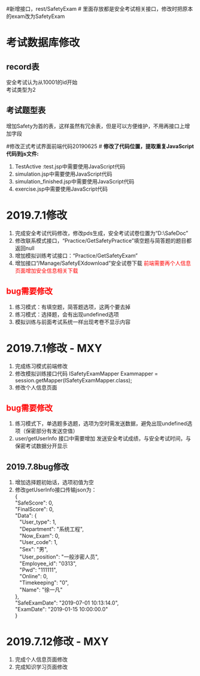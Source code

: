 #新增接口，rest/SafetyExam  #
里面存放都是安全考试相关接口，修改时把原本的exam改为SafetyExam
# 考试数据库修改 #
## record表 ##
安全考试认为从10001的id开始
</br>
考试类型为2
## 考试题型表 ##
增加Safety为首的表，这样虽然有冗余表，但是可以方便维护，不用再接口上增加字段


#修改正式考试界面前端代码20190625 #
**修改了代码位置，提取重复JavaScript代码到js文件:**</br>
1. TestActive :test.jsp中需要使用JavaScript代码</br>
2. simulation.jsp中需要使用JavaScript代码</br>
3. simulation_finished.jsp中需要使用JavaScript代码</br>
4. exercise.jsp中需要使用JavaScript代码</br>

# 2019.7.1修改 #
1. 完成安全考试代码修改，修改pds生成，安全考试试卷位置为“D:\SafeDoc”
2. 修改联系模式接口，“Practice/GetSafetyPractice”填空题与简答题的题目都返回null
3. 增加模拟训练考试接口：“Practice/GetSafetyExam”
4. 增加接口“/Manage/SafetyEXdownload”安全试卷下载  <font color="#FF0000">前端需要再个人信息页面增加安全信息相关下载</font> 
## <font color="#FF0000">bug需要修改</font> ##
1. 练习模式：有填空题，简答题选项，这两个要去掉
2. 练习模式：选择题，会有出现undefined选项
3. 模拟训练与前面考试系统一样出现考卷不显示内容

# 2019.7.1修改 - MXY #
1. 完成练习模式前端修改
2. 修改模拟训练接口代码 ISafetyExamMapper Exammapper = session.getMapper(ISafetyExamMapper.class);
3. 修改个人信息页面
## <font color="#FF0000">bug需要修改</font> ##
1. 练习模式下，单选题多选题，选项为空时需发送数据，避免出现undefined选项（保密部分有发送空值）
2. user/getUserInfo 接口中需要增加 发送安全考试成绩，与安全考试时间，与保密考试数据分开显示

## 2019.7.8bug修改 ##
1. 增加选择题初始话，选项初值为空
2. 修改getUserInfo接口传输json为：</br>
{</br>
	"SafeScore": 0,</br>
	"FinalScore": 0,</br>
	"Data": {</br>
	&nbsp;&nbsp; "User_type": 1,</br>
	&nbsp;&nbsp; "Department": "系统工程",</br>
	&nbsp;&nbsp; "Now_Exam": 0,</br>
	&nbsp;&nbsp; "User_code": 1,</br>
	&nbsp;&nbsp; "Sex": "男",</br>
	&nbsp;&nbsp; "User_position": "一般涉密人员",</br>
	&nbsp;&nbsp; "Employee_id": "0313",</br>
	&nbsp;&nbsp; "Pwd": "111111",</br>
	&nbsp;&nbsp; "Online": 0,</br>
	&nbsp;&nbsp; "Timekeeping": "0",</br>
	&nbsp;&nbsp; "Name": "徐一凡"</br>
	},</br>
	"SafeExamDate": "2019-07-01 10:13:14.0",</br>
	"ExamDate": "2019-01-15 10:00:00.0"</br>
}</br>

# 2019.7.12修改 - MXY #
1. 完成个人信息页面修改
2. 完成知识学习页面修改
